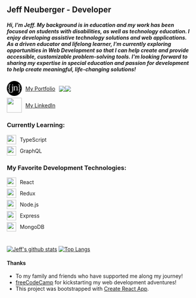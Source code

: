 ## Jeff Neuberger - Developer

##### Hi, I’m Jeff. My background is in education and my work has been focused on students with disabilities, as well as technology education. I enjoy developing assistive technology solutions and web applications. As a driven educator and lifelong learner, I’m currently exploring opportunities in Web Development so that I can help create and provide accessible, customizable problem-solving tools. I'm looking forward to sharing my expertise in special education and passion for development to help create meaningful, life-changing solutions!

<!-- Portfolio Display  -->
<div style="display: flex; align-items: center">
  <a href="https://www.jeffneuberger.dev" target="blank" style="display: flex; align-items: center; margin-bottom: 5px;">
    <img style="width: 40px; height: 40px; margin-right: 10px;" src="./public/favicon-32x32.png">
    My Portfolio
  </a>
  <a  href="https://app.netlify.com/sites/jeff-neuberger/deploys">
    <img style="margin-left: 10px;" src="https://api.netlify.com/api/v1/badges/4d983c51-3c4f-4f06-924b-2ec4ed2fd8ff/deploy-status" >
  </a>
  <a href="https://travis-ci.com/jeffn12/jeffn12.svg?branch=master" target="blank">
    <img src="https://travis-ci.com/jeffn12/jeffn12.svg?branch=master alt="travis-ci status badge">
  </a>
</div>

<!-- LinkedIn Display -->
<a href="https://linkedin.com/in/jeffrey-neuberger" target="blank" style="display: flex; align-items: center">
<img style="width: 40px; height: 40px; margin-right: 10px;" src="https://external-content.duckduckgo.com/iu/?u=https%3A%2F%2Fcdn3.iconfinder.com%2Fdata%2Ficons%2F2018-social-media-logotypes%2F1000%2F2018_social_media_popular_app_logo_linkedin-512.png&f=1&nofb=1"> 
My LinkedIn
</a>

### Currently Learning:

<div style="display: flex; align-items: center; margin-bottom: 5px;"><img style="width: 25px; height: 25px; margin-right: 10px" src="https://duckduckgo.com/i/b3730d88.png">TypeScript</div>
<div style="display: flex; align-items: center; margin-bottom: 5px;"><img style="width: 25px; height: 25px; margin-right: 10px" src="https://graphql.org/img/logo.svg"> GraphQL</div>

### My Favorite Development Technologies:

<div style="display: flex; align-items: center; margin-bottom: 5px;"><img style="width: 25px; height: 25px; margin-right: 10px" src="https://external-content.duckduckgo.com/iu/?u=https%3A%2F%2Fistvankocsis.gallerycdn.vsassets.io%2Fextensions%2Fistvankocsis%2Freactcodesnippets%2F3.1%2F1582843313592%2FMicrosoft.VisualStudio.Services.Icons.Default&f=1&nofb=1"> React</div>
<div style="display: flex; align-items: center; margin-bottom: 5px;"><img style="width: 25px; height: 25px; margin-right: 10px" src="https://external-content.duckduckgo.com/iu/?u=https%3A%2F%2Fraw.githubusercontent.com%2Freduxjs%2Fredux%2Fmaster%2Flogo%2Flogo.png&f=1&nofb=1"> Redux</div>
<div style="display: flex; align-items: center; margin-bottom: 5px;"><img style="width: 25px; height: 25px; margin-right: 10px" src="https://external-content.duckduckgo.com/iu/?u=https%3A%2F%2Fnodejs.org%2Fstatic%2Fimages%2Flogo-hexagon-card.png&f=1&nofb=1"> Node.js</div>
<div style="display: flex; align-items: center; margin-bottom: 5px;"><img style="width: 25px; height: 25px; margin-right: 10px" src="https://external-content.duckduckgo.com/iu/?u=https%3A%2F%2Fpadepokan79.com%2Fimg%2Flogo%2Fexpressjs-min4.png&f=1&nofb=1"> Express</div>
<div style="display: flex; align-items: center; margin-bottom: 5px;"><img style="width: 25px; height: 25px; margin-right: 10px" src="https://external-content.duckduckgo.com/iu/?u=https%3A%2F%2Fyt3.ggpht.com%2Fa-%2FAAuE7mBYnZUzM_JqcgqoK5t4xyl5VtgDAwq8Z06ygQ%3Ds900-mo-c-c0xffffffff-rj-k-no&f=1&nofb=1"> MongoDB</div>

#

[![Jeff's github stats](https://github-readme-stats.vercel.app/api?username=jeffn12&hide=stars&count_private=true&show_icons=true)](https://github.com/anuraghazra/github-readme-stats)
[![Top Langs](https://github-readme-stats.vercel.app/api/top-langs/?username=jeffn12&layout=compact)](https://github.com/anuraghazra/github-readme-stats)

#### Thanks

- To my family and friends who have supported me along my journey!
- [freeCodeCamp](https://freecodecamp.com) for kickstarting my web development adventures!
- This project was bootstrapped with [Create React App](https://github.com/facebook/create-react-app).
